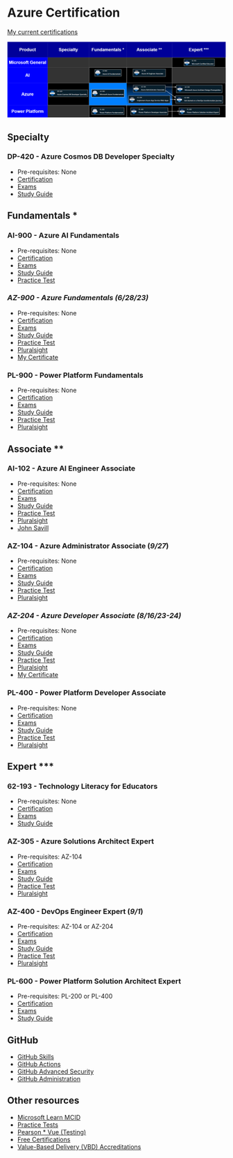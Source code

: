 # Azure Certification

[My current certifications](https://learn.microsoft.com/en-us/users/glensouza/credentials)

![Pre-requisites](prerequisites.drawio.png)

## Specialty

### DP-420 - Azure Cosmos DB Developer Specialty

- Pre-requisites: None
- [Certification](https://learn.microsoft.com/en-us/certifications/azure-cosmos-db-developer-specialty)
- [Exams](https://learn.microsoft.com/en-us/certifications/exams/dp-420/)
- [Study Guide](https://learn.microsoft.com/en-us/certifications/resources/study-guides/dp-420)

## Fundamentals *

### AI-900 - Azure AI Fundamentals

- Pre-requisites: None
- [Certification](https://learn.microsoft.com/en-us/certifications/azure-ai-fundamentals)
- [Exams](https://learn.microsoft.com/en-us/certifications/exams/ai-900)
- [Study Guide](https://learn.microsoft.com/en-us/certifications/resources/study-guides/ai-900)
- [Practice Test](https://learn.microsoft.com/en-us/certifications/exams/ai-900/practice/assessment?assessment-type=practice&assessmentId=26)

### ***AZ-900 - Azure Fundamentals (6/28/23)***

- Pre-requisites: None
- [Certification](https://learn.microsoft.com/en-us/certifications/azure-fundamentals)
- [Exams](https://learn.microsoft.com/en-us/certifications/exams/az-900)
- [Study Guide](https://learn.microsoft.com/en-us/certifications/resources/study-guides/AZ-900)
- [Practice Test](https://learn.microsoft.com/en-us/certifications/exams/az-900/practice/assessment?assessment-type=practice&assessmentId=23)
- [Pluralsight](https://app.pluralsight.com/library/courses/az-900-microsoft-azure-fundamentals-2)
- [My Certificate](https://learn.microsoft.com/api/credentials/share/en-us/GlenSouza/D9ECFA715A9946FD?sharingId=670D3D659176C7C3)

### PL-900 - Power Platform Fundamentals

- Pre-requisites: None
- [Certification](https://learn.microsoft.com/en-us/certifications/power-platform-fundamentals)
- [Exams](https://learn.microsoft.com/en-us/certifications/exams/pl-900)
- [Study Guide](https://learn.microsoft.com/en-us/certifications/resources/study-guides/pl-900)
- [Practice Test](https://learn.microsoft.com/en-us/certifications/exams/pl-900/practice/assessment?assessment-type=practice&assessmentId=34)
- [Pluralsight](https://app.pluralsight.com/paths/certificate/microsoft-power-platform-fundamentals-pl-900)

## Associate **

### AI-102 - Azure AI Engineer Associate

- Pre-requisites: None
- [Certification](https://learn.microsoft.com/en-us/certifications/azure-ai-engineer)
- [Exams](https://learn.microsoft.com/en-us/certifications/exams/ai-102)
- [Study Guide](https://learn.microsoft.com/en-us/certifications/resources/study-guides/ai-102)
- [Practice Test](https://learn.microsoft.com/en-us/certifications/exams/ai-102/practice/assessment?assessment-type=practice&assessmentId=61)
- [Pluralsight](https://app.pluralsight.com/paths/certificate/microsoft-exam-ai-102-designing-and-implementing-a-microsoft-azure-ai-solution)
- [John Savill](https://youtu.be/I7fdWafTcPY)

### AZ-104 - Azure Administrator Associate (*9/27*)

- Pre-requisites: None
- [Certification](https://learn.microsoft.com/en-us/certifications/azure-administrator)
- [Exams](https://learn.microsoft.com/en-us/certifications/exams/az-104)
- [Study Guide](https://learn.microsoft.com/en-us/certifications/resources/study-guides/az-104)
- [Practice Test](https://learn.microsoft.com/en-us/certifications/exams/az-104/practice/assessment?assessment-type=practice&assessmentId=21)
- [Pluralsight](https://app.pluralsight.com/library/courses/az-104-microsoft-azure-adminstrator-certification-prep)

### ***AZ-204 - Azure Developer Associate (8/16/23-24)***

- Pre-requisites: None
- [Certification](https://learn.microsoft.com/en-us/certifications/azure-developer)
- [Exams](https://learn.microsoft.com/en-us/certifications/exams/az-204)
- [Study Guide](https://learn.microsoft.com/en-us/certifications/resources/study-guides/az-204)
- [Practice Test](https://learn.microsoft.com/en-us/certifications/exams/az-204/practice/assessment?assessment-type=practice&assessmentId=35)
- [Pluralsight](https://app.pluralsight.com/paths/certificate/developing-solutions-for-microsoft-azure-az-204)
- [My Certificate](https://learn.microsoft.com/en-us/users/glensouza/credentials/c9e8b1a6c261c402)

### PL-400 - Power Platform Developer Associate

- Pre-requisites: None
- [Certification](https://learn.microsoft.com/en-us/certifications/power-platform-developer-associate)
- [Exams](https://learn.microsoft.com/en-us/certifications/exams/pl-400)
- [Study Guide](https://learn.microsoft.com/en-us/certifications/resources/study-guides/pl-400)
- [Practice Test](https://learn.microsoft.com/en-us/certifications/exams/pl-400/practice/assessment?assessment-type=practice&assessmentId=66)
- [Pluralsight](https://app.pluralsight.com/paths/certificate/microsoft-power-platform-developer-associate-pl-400)

## Expert ***

### 62-193 - Technology Literacy for Educators

- Pre-requisites: None
- [Certification](https://learn.microsoft.com/en-us/certifications/microsoft-certified-educator)
- [Exams](https://learn.microsoft.com/en-us/certifications/exams/62-193)
- [Study Guide](https://query.prod.cms.rt.microsoft.com/cms/api/am/binary/RE4vHlU)

### AZ-305 - Azure Solutions Architect Expert

- Pre-requisites: AZ-104
- [Certification](https://learn.microsoft.com/en-us/certifications/azure-solutions-architect)
- [Exams](https://learn.microsoft.com/en-us/certifications/exams/az-305)
- [Study Guide](https://learn.microsoft.com/en-us/certifications/resources/study-guides/az-305)
- [Practice Test](https://learn.microsoft.com/en-us/certifications/exams/az-305/practice/assessment?assessment-type=practice&assessmentId=15)
- [Pluralsight](https://app.pluralsight.com/library/courses/az-305-designing-microsoft-azure-infrastructure-solutions)

### AZ-400 - DevOps Engineer Expert (*9/1*)

- Pre-requisites: AZ-104 or AZ-204
- [Certification](https://learn.microsoft.com/en-us/certifications/devops-engineer)
- [Exams](https://learn.microsoft.com/en-us/certifications/exams/az-400)
- [Study Guide](https://learn.microsoft.com/en-us/certifications/resources/study-guides/az-400)
- [Practice Test](https://learn.microsoft.com/en-us/certifications/exams/az-400/practice/assessment?assessment-type=practice&assessmentId=56)
- [Pluralsight](https://app.pluralsight.com/library/courses/az-400-designing-implementing-microsoft-devops-solutions)

### PL-600 - Power Platform Solution Architect Expert

- Pre-requisites: PL-200 or PL-400
- [Certification](https://learn.microsoft.com/en-us/certifications/power-platform-solution-architect-expert)
- [Exams](https://learn.microsoft.com/en-us/certifications/exams/pl-600)
- [Study Guide](https://learn.microsoft.com/en-us/certifications/resources/study-guides/pl-600)

## GitHub

- [GitHub Skills](https://skills.github.com)
- [GitHub Actions](https://learn.microsoft.com/en-us/users/githubtraining/collections/n5p4a5z7keznp5)
- [GitHub Advanced Security](https://learn.microsoft.com/en-us/users/githubtraining/collections/rqymc6yw8q5rey)
- [GitHub Administration](https://learn.microsoft.com/en-us/users/githubtraining/collections/mom7u1gzjdxw03)

## Other resources

- [Microsoft Learn MCID](https://learn.microsoft.com/en-us/users/glensouza)
- [Practice Tests](https://learn.microsoft.com/en-us/certifications/practice-assessments-for-microsoft-certifications)
- [Pearson * Vue (Testing)](https://home.pearsonvue.com/microsoft)
- [Free Certifications](https://github.com/cloudcommunity/Free-Certifications)
- [Value-Based Delivery (VBD) Accreditations](./VBD.md)

